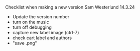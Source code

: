 Checklist when making a new version
Sam Westerlund
14.3.24

- Update the version number
- turn on the music
- turn off debugging
- capture new label image (ctrl-7)
- check cart label and authors
- "save .png"